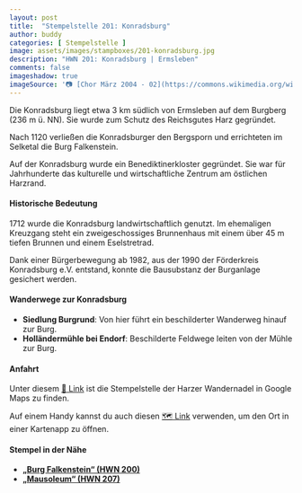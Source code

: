 ```yaml
---
layout: post
title:  "Stempelstelle 201: Konradsburg"
author: buddy
categories: [ Stempelstelle ]
image: assets/images/stampboxes/201-konradsburg.jpg
description: "HWN 201: Konradsburg | Ermsleben"
comments: false
imageshadow: true
imageSource: '📷 [Chor März 2004 - 02](https://commons.wikimedia.org/wiki/File:Chor_M%C3%A4rz_2004_-_02.jpg) von Die Autorenschaft wurde nicht in einer maschinell lesbaren Form angegeben. Es wird <a href="//commons.wikimedia.org/w/index.php?title=User:Burgwaechter1021~commonswiki&amp;action=edit&amp;redlink=1" class="new" title="User:Burgwaechter1021~commonswiki (page does not exist)">Burgwaechter1021~commonswiki</a> als Autor angenommen (basierend auf den Rechteinhaber-Angaben). unter Lizenz Public domain'
---
```


Die Konradsburg liegt etwa 3 km südlich von Ermsleben auf dem Burgberg (236 m ü. NN). Sie wurde zum Schutz des Reichsgutes Harz gegründet. 

Nach 1120 verließen die Konradsburger den Bergsporn und errichteten im Selketal die Burg Falkenstein. 

Auf der Konradsburg wurde ein Benediktinerkloster gegründet. Sie war für Jahrhunderte das kulturelle und wirtschaftliche Zentrum am östlichen Harzrand. 

#### Historische Bedeutung

1712 wurde die Konradsburg landwirtschaftlich genutzt. Im ehemaligen Kreuzgang steht ein zweigeschossiges Brunnenhaus mit einem über 45 m tiefen Brunnen und einem Eselstretrad. 

Dank einer Bürgerbewegung ab 1982, aus der 1990 der Förderkreis Konradsburg e.V. entstand, konnte die Bausubstanz der Burganlage gesichert werden. 

#### Wanderwege zur Konradsburg

- **Siedlung Burgrund**: Von hier führt ein beschilderter Wanderweg hinauf zur Burg. 
- **Holländermühle bei Endorf**: Beschilderte Feldwege leiten von der Mühle zur Burg. 

#### Anfahrt

Unter diesem [📍 Link](https://www.google.com/maps/dir/?api=1&origin=&destination=51.71400%2C%2011.34800) ist die Stempelstelle der Harzer Wandernadel in Google Maps zu finden.

<div class="android-only">
  Auf einem Handy kannst du auch diesen 
  <a href="geo:51.71400,11.34800">🗺️ Link</a> 
  verwenden, um den Ort in einer Kartenapp zu öffnen.
  <p></p>
</div>

#### Stempel in der Nähe

- [**„Burg Falkenstein“ (HWN 200)**](/stempelstelle-200-burg-falkenstein)
- [**„Mausoleum“ (HWN 207)**](/stempelstelle-207-mausoleum)
